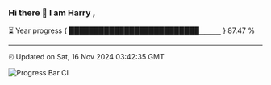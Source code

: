 ### Hi there 👋 I am Harry , 

⏳ Year progress { ██████████████████████████▁▁▁▁ } 87.47 %

---

⏰ Updated on Sat, 16 Nov 2024 03:42:35 GMT

![Progress Bar CI](https://github.com/duykhang68/duykhang68/workflows/Progress%20Bar%20CI/badge.svg)
